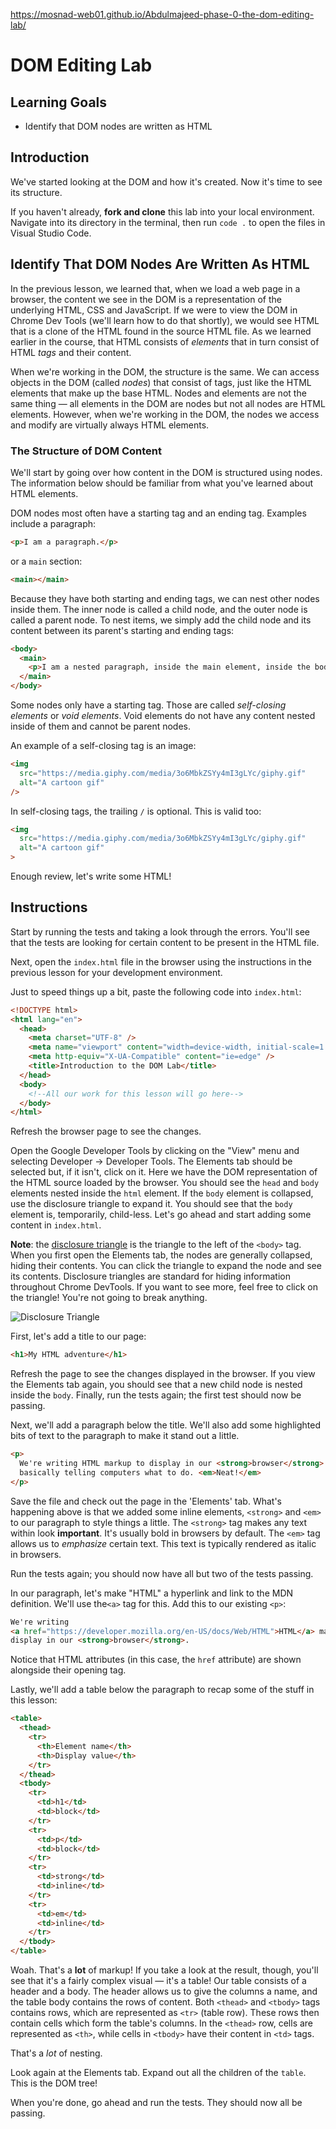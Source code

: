 https://mosnad-web01.github.io/Abdulmajeed-phase-0-the-dom-editing-lab/
# DOM Editing Lab

## Learning Goals

- Identify that DOM nodes are written as HTML

## Introduction

We've started looking at the DOM and how it's created. Now it's time to see its
structure.

If you haven't already, **fork and clone** this lab into your local environment.
Navigate into its directory in the terminal, then run `code .` to open the files
in Visual Studio Code.

## Identify That DOM Nodes Are Written As HTML

In the previous lesson, we learned that, when we load a web page in a browser,
the content we see in the DOM is a representation of the underlying HTML, CSS
and JavaScript. If we were to view the DOM in Chrome Dev Tools (we'll learn how
to do that shortly), we would see HTML that is a clone of the HTML found in the
source HTML file. As we learned earlier in the course, that HTML consists of
_elements_ that in turn consist of HTML _tags_ and their content.

When we're working in the DOM, the structure is the same. We can access objects
in the DOM (called _nodes_) that consist of tags, just like the HTML elements
that make up the base HTML. Nodes and elements are not the same thing —
all elements in the DOM are nodes but not all nodes are HTML elements. However,
when we're working in the DOM, the nodes we access and modify are virtually
always HTML elements.

### The Structure of DOM Content

We'll start by going over how content in the DOM is structured using nodes. The
information below should be familiar from what you've learned about HTML
elements.

DOM nodes most often have a starting tag and an ending tag. Examples include a
paragraph:

```html
<p>I am a paragraph.</p>
```

or a `main` section:

```html
<main></main>
```

Because they have both starting and ending tags, we can nest other nodes inside
them. The inner node is called a child node, and the outer node is called a
parent node. To nest items, we simply add the child node and its content between
its parent's starting and ending tags:

```html
<body>
  <main>
    <p>I am a nested paragraph, inside the main element, inside the body!</p>
  </main>
</body>
```

Some nodes only have a starting tag. Those are called _self-closing elements_ or
_void elements_. Void elements do not have any content nested inside of them and
cannot be parent nodes.

An example of a self-closing tag is an image:

```html
<img
  src="https://media.giphy.com/media/3o6MbkZSYy4mI3gLYc/giphy.gif"
  alt="A cartoon gif"
/>
```

In self-closing tags, the trailing `/` is optional. This is valid too:

```html
<img
  src="https://media.giphy.com/media/3o6MbkZSYy4mI3gLYc/giphy.gif"
  alt="A cartoon gif"
>
```

Enough review, let's write some HTML!

## Instructions

Start by running the tests and taking a look through the errors. You'll see that
the tests are looking for certain content to be present in the HTML file.

Next, open the `index.html` file in the browser using the instructions in the
previous lesson for your development environment.

Just to speed things up a bit, paste the following code into `index.html`:

```html
<!DOCTYPE html>
<html lang="en">
  <head>
    <meta charset="UTF-8" />
    <meta name="viewport" content="width=device-width, initial-scale=1.0" />
    <meta http-equiv="X-UA-Compatible" content="ie=edge" />
    <title>Introduction to the DOM Lab</title>
  </head>
  <body>
    <!--All our work for this lesson will go here-->
  </body>
</html>
```

Refresh the browser page to see the changes.

Open the Google Developer Tools by clicking on the "View" menu and selecting
Developer -> Developer Tools. The Elements tab should be selected but, if it
isn't, click on it. Here we have the DOM representation of the HTML source
loaded by the browser. You should see the `head` and `body` elements nested
inside the `html` element. If the `body` element is collapsed, use the
disclosure triangle to expand it. You should see that the `body` element is,
temporarily, child-less. Let's go ahead and start adding some content in
`index.html`.

**Note**: the
[disclosure triangle](https://en.wikipedia.org/wiki/Disclosure_widget) is the
triangle to the left of the `<body>` tag. When you first open the Elements tab,
the nodes are generally collapsed, hiding their contents. You can click the
triangle to expand the node and see its contents. Disclosure triangles are
standard for hiding information throughout Chrome DevTools. If you want to see
more, feel free to click on the triangle! You're not going to break anything.

![Disclosure Triangle](https://curriculum-content.s3.amazonaws.com/phase-1/dom-editing-lab/disclosure-triangle.png)

First, let's add a title to our page:

```html
<h1>My HTML adventure</h1>
```

Refresh the page to see the changes displayed in the browser. If you view the
Elements tab again, you should see that a new child node is nested inside the
`body`. Finally, run the tests again; the first test should now be passing.

Next, we'll add a paragraph below the title. We'll also add some highlighted
bits of text to the paragraph to make it stand out a little.

```html
<p>
  We're writing HTML markup to display in our <strong>browser</strong>. We're
  basically telling computers what to do. <em>Neat!</em>
</p>
```

Save the file and check out the page in the 'Elements' tab. What's happening
above is that we added some inline elements, `<strong>` and `<em>` to our
paragraph to style things a little. The `<strong>` tag makes any text within
look **important**. It's usually bold in browsers by default. The `<em>` tag
allows us to _emphasize_ certain text. This text is typically rendered as italic
in browsers.

Run the tests again; you should now have all but two of the tests passing.

In our paragraph, let's make "HTML" a hyperlink and link to the MDN definition.
We'll use the`<a>` tag for this. Add this to our existing `<p>`:

```html
We're writing
<a href="https://developer.mozilla.org/en-US/docs/Web/HTML">HTML</a> markup to
display in our <strong>browser</strong>.
```

Notice that HTML attributes (in this case, the `href` attribute) are shown
alongside their opening tag.

Lastly, we'll add a table below the paragraph to recap some of the stuff in
this lesson:

```html
<table>
  <thead>
    <tr>
      <th>Element name</th>
      <th>Display value</th>
    </tr>
  </thead>
  <tbody>
    <tr>
      <td>h1</td>
      <td>block</td>
    </tr>
    <tr>
      <td>p</td>
      <td>block</td>
    </tr>
    <tr>
      <td>strong</td>
      <td>inline</td>
    </tr>
    <tr>
      <td>em</td>
      <td>inline</td>
    </tr>
  </tbody>
</table>
```

Woah. That's a **lot** of markup! If you take a look at the result, though,
you'll see that it's a fairly complex visual — it's a table! Our table
consists of a header and a body. The header allows us to give the columns a
name, and the table body contains the rows of content. Both `<thead>` and
`<tbody>` tags contains rows, which are represented as `<tr>` (table row). These
rows then contain cells which form the table's columns. In the `<thead>` row,
cells are represented as `<th>`, while cells in `<tbody>` have their content in
`<td>` tags.

That's a _lot_ of nesting.

Look again at the Elements tab. Expand out all the children of the `table`.
This is the DOM tree!

When you're done, go ahead and run the tests. They should now all be passing.

